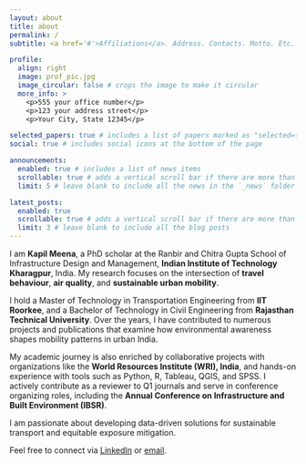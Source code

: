 ```yaml
---
layout: about
title: about
permalink: /
subtitle: <a href='#'>Affiliations</a>. Address. Contacts. Motto. Etc.

profile:
  align: right
  image: prof_pic.jpg
  image_circular: false # crops the image to make it circular
  more_info: >
    <p>555 your office number</p>
    <p>123 your address street</p>
    <p>Your City, State 12345</p>

selected_papers: true # includes a list of papers marked as "selected={true}"
social: true # includes social icons at the bottom of the page

announcements:
  enabled: true # includes a list of news items
  scrollable: true # adds a vertical scroll bar if there are more than 3 news items
  limit: 5 # leave blank to include all the news in the `_news` folder

latest_posts:
  enabled: true
  scrollable: true # adds a vertical scroll bar if there are more than 3 new posts items
  limit: 3 # leave blank to include all the blog posts
---
```


I am **Kapil Meena**, a PhD scholar at the Ranbir and Chitra Gupta School of Infrastructure Design and Management, **Indian Institute of Technology Kharagpur**, India. My research focuses on the intersection of **travel behaviour**, **air quality**, and **sustainable urban mobility**.

I hold a Master of Technology in Transportation Engineering from **IIT Roorkee**, and a Bachelor of Technology in Civil Engineering from **Rajasthan Technical University**. Over the years, I have contributed to numerous projects and publications that examine how environmental awareness shapes mobility patterns in urban India.

My academic journey is also enriched by collaborative projects with organizations like the **World Resources Institute (WRI), India**, and hands-on experience with tools such as Python, R, Tableau, QGIS, and SPSS. I actively contribute as a reviewer to Q1 journals and serve in conference organizing roles, including the **Annual Conference on Infrastructure and Built Environment (IBSR)**.

I am passionate about developing data-driven solutions for sustainable transport and equitable exposure mitigation.

Feel free to connect via [LinkedIn](https://www.linkedin.com/in/kapilmeena/) or [email](mailto:kapil.meena@kgpian.iitkgp.ac.in).
